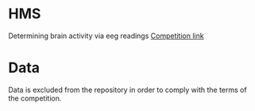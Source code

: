 # HMS

Determining brain activity via eeg readings
[Competition link](https://www.kaggle.com/competitions/hms-harmful-brain-activity-classification/overview)

# Data
Data is excluded from the repository in order to comply with the terms of the competition.